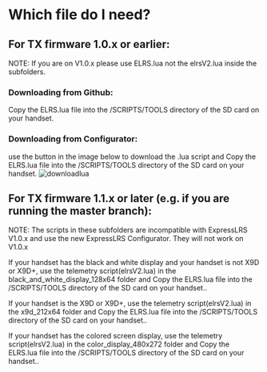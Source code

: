
# Which file do I need?

## For TX firmware 1.0.x or earlier:
NOTE: If you are on V1.0.x please use ELRS.lua not the elrsV2.lua inside the subfolders.

### Downloading from Github:
Copy the ELRS.lua file into the /SCRIPTS/TOOLS directory of the SD card on your handset.

### Downloading from Configurator:
use the button in the image below to download the .lua script and Copy the ELRS.lua file into the /SCRIPTS/TOOLS directory of the SD card on your handset.
![downloadlua](https://user-images.githubusercontent.com/68074253/129203116-c1234719-3e8c-4cbf-a391-b7fb8dc0262d.png)


## For TX firmware 1.1.x or later (e.g. if you are running the master branch):
NOTE: The scripts in these subfolders are incompatible with ExpressLRS V1.0.x and use the new ExpressLRS Configurator. They will not work on V1.0.x

If your handset has the black and white display and your handset is not X9D or X9D+, use the telemetry script(elrsV2.lua) in the black_and_white_display_128x64 folder and Copy the ELRS.lua file into the /SCRIPTS/TOOLS directory of the SD card on your handset..

If your handset is the X9D or X9D+, use the telemetry script(elrsV2.lua) in the x9d_212x64 folder and Copy the ELRS.lua file into the /SCRIPTS/TOOLS directory of the SD card on your handset..

If your handset has the colored screen display, use the telemetry script(elrsV2.lua) in the color_display_480x272 folder and Copy the ELRS.lua file into the /SCRIPTS/TOOLS directory of the SD card on your handset..



